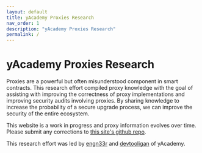```yaml
---
layout: default
title: yAcademy Proxies Research
nav_order: 1
description: "yAcademy Proxies Research"
permalink: /
---
```


# yAcademy Proxies Research

Proxies are a powerful but often misunderstood component in smart contracts. This research effort compiled proxy knowledge with the goal of assisting with improving the correctness of proxy implementations and improving security audits involving proxies. By sharing knowledge to increase the probability of a secure upgrade process, we can improve the security of the entire ecosystem.

This website is a work in progress and proxy information evolves over time. Please submit any corrections to [this site's github repo](https://github.com/engn33r/Proxies-website/tree/main/pages).

This research effort was led by [engn33r](https://github.com/engn33r) and [devtooligan](https://github.com/devtooligan) of yAcademy.